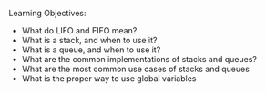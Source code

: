 Learning Objectives:
- What do LIFO and FIFO mean?
- What is a stack, and when to use it?
- What is a queue, and when to use it?
- What are the common implementations of stacks and queues?
- What are the most common use cases of stacks and queues
- What is the proper way to use global variables
